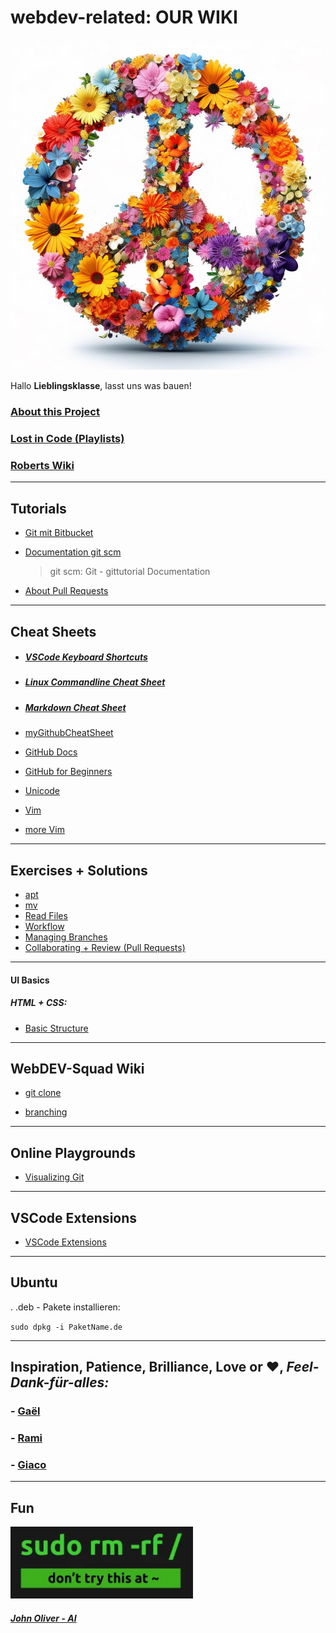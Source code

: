 # webdev-related: OUR WIKI

![peace](./assets/peace.jpg)

Hallo **Lieblingsklasse**, lasst uns was bauen!

### [About this Project](about.md)

### [Lost in Code (Playlists)](https://2701kai.github.io/lost/index.html)

### [Roberts Wiki](https://github.com/robbdouglas/web-dev-tutorials)

---


## Tutorials

- [Git mit Bitbucket](https://www.atlassian.com/de/git/tutorials/learn-git-with-bitbucket-cloud)

- [Documentation git scm](https://git-scm.com/docs/gittutorial)

  > git scm: Git - gittutorial Documentation

- [About Pull Requests](https://docs.github.com/en/pull-requests/collaborating-with-pull-requests/proposing-changes-to-your-work-with-pull-requests/about-pull-requests)

 
---

## Cheat Sheets

- ##### [VSCode Keyboard Shortcuts](https://github.com/2701kai/webdev-related/blob/main/cheat-sheets/vscode-keyboard-shortcuts-linux.pdf)

- ##### [Linux Commandline Cheat Sheet](https://github.com/2701kai/webdev-related/blob/main/cheat-sheets/linux-command-line.pdf)
 
- ##### [Markdown Cheat Sheet](https://github.com/adam-p/markdown-here/wiki/Markdown-Cheatsheet)
 
- [myGithubCheatSheet](https://github.com/2701kai/webdev-related/blob/main/cheat-sheets/git-cheat-sheet.md)

- [GitHub Docs](https://docs.github.com/en)

- [GitHub for Beginners](https://github.com/robbdouglas/web-dev-tutorials)

- [Unicode](https://www.compart.com/de/unicode/html)

- [Vim](./cheat-sheets/vim-cheatsheet.pdf)

- [more Vim]()
 
<hr>

## Exercises + Solutions

- [apt](./solutions/solution-apt.md)
- [mv](./solutions/solution-i-like-to-move-it.md)
- [Read Files](./solutions/solution-navigating-reading.md)
- [Workflow](./solutions/workflow.md)
- [Managing Branches](./solutions/managing-branches.md)
- [Collaborating + Review (Pull Requests)](./solutions/collaborating/README.md)

---

#### UI Basics

##### HTML + CSS:

- [Basic Structure](./solutions/basic_structure/index.html)

<hr>

## WebDEV-Squad Wiki

- [git clone](./wiki/2023-06-15-git_clone.md)

- [branching](./cheat-sheets/branching.md)

---

## Online Playgrounds

- [Visualizing Git](https://git-school.github.io/visualizing-git/)

---

## VSCode Extensions

- [VSCode Extensions](./extensions.md)

---

## Ubuntu

. .deb - Pakete installieren:

`sudo dpkg -i PaketName.de`

---

## Inspiration, Patience, Brilliance, Love or &#10084;, _Feel-Dank-f&uuml;r-alles:_

### - [Ga&euml;l](https://github.com/gael-src)

### - [Rami](https://github.com/rami-mohamad)

### - [Giaco](https://github.com/giacomotolari)

---

## Fun

![sudo-evil](./assets/sudo-evil.png)

##### [John Oliver - AI](https://www.youtube.com/watch?v=Sqa8Zo2XWc4)
